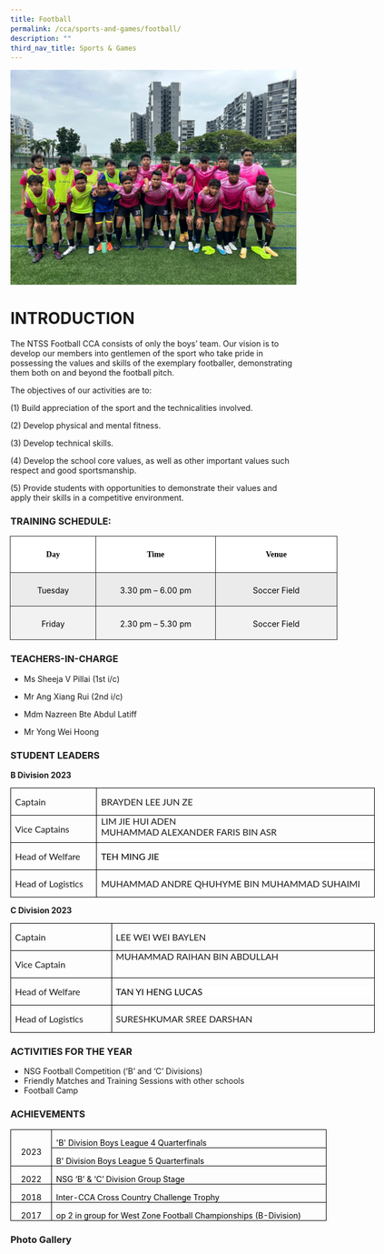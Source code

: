 ```yaml
---
title: Football
permalink: /cca/sports-and-games/football/
description: ""
third_nav_title: Sports & Games
---
```

![Photo 1 Football 2023](/images/photo%201%20football%202023.JPG)
# INTRODUCTION

The NTSS Football CCA consists of only the boys’ team. Our vision is to develop our members into gentlemen of the sport who take pride in possessing the values and skills of the exemplary footballer, demonstrating them both on and beyond the football pitch.


The objectives of our activities are to:

(1) Build appreciation of the sport and the technicalities involved.

(2) Develop physical and mental fitness.

(3) Develop technical skills.

(4) Develop the school core values, as well as other important values such respect and good sportsmanship.

(5) Provide students with opportunities to demonstrate their values and apply their skills in a competitive environment.

### TRAINING SCHEDULE:

             

<table style="width:432.35pt;margin-left:-.4pt;border-collapse:collapse;border:none;
 mso-border-alt:solid #2A2A2A .75pt;mso-yfti-tbllook:1184;mso-padding-alt:0cm 0cm 0cm 0cm" width="576" cellpadding="0" cellspacing="0" border="1" class="MsoNormalTable"><tbody><tr style="mso-yfti-irow:0;mso-yfti-firstrow:yes"><td style="width:109.7pt;border:solid #2A2A2A 1.0pt;
  mso-border-alt:solid #2A2A2A .75pt;background:white;padding:3.75pt 3.75pt 3.75pt 3.75pt" valign="top" width="146"><p style="text-align:center;line-height:18.0pt" align="center" class="MsoNormal"><b><span style="font-family:&quot;inherit&quot;,serif;color:black;mso-color-alt:windowtext">Day</span></b></p></td><td style="width:160.7pt;border:solid #2A2A2A 1.0pt;
  border-left:none;mso-border-left-alt:solid #2A2A2A .75pt;mso-border-alt:solid #2A2A2A .75pt;
  background:white;padding:3.75pt 3.75pt 3.75pt 3.75pt" valign="top" width="214"><p style="text-align:center;line-height:18.0pt" align="center" class="MsoNormal"><b><span style="font-family:&quot;inherit&quot;,serif;color:black;mso-color-alt:windowtext">Time</span></b></p></td><td style="width:161.95pt;border:solid #2A2A2A 1.0pt;
  border-left:none;mso-border-left-alt:solid #2A2A2A .75pt;mso-border-alt:solid #2A2A2A .75pt;
  background:white;padding:3.75pt 3.75pt 3.75pt 3.75pt" valign="top" width="216"><p style="text-align:center;line-height:18.0pt" align="center" class="MsoNormal"><b><span style="font-family:&quot;inherit&quot;,serif;color:black;mso-color-alt:windowtext">Venue</span></b></p></td></tr><tr style="mso-yfti-irow:1"><td style="width:109.7pt;border:solid #2A2A2A 1.0pt;
  border-top:none;mso-border-top-alt:solid #2A2A2A .75pt;mso-border-alt:solid #2A2A2A .75pt;
  background:#EBEBEB;padding:3.75pt 3.75pt 3.75pt 3.75pt" valign="top" width="146"><p style="margin-bottom:7.5pt;text-align:center;
  line-height:18.0pt" align="center" class="MsoNormal"><span style="color:black;mso-color-alt:windowtext">Tuesday</span></p></td><td style="width:160.7pt;border-top:none;border-left:
  none;border-bottom:solid #2A2A2A 1.0pt;border-right:solid #2A2A2A 1.0pt;
  mso-border-top-alt:solid #2A2A2A .75pt;mso-border-left-alt:solid #2A2A2A .75pt;
  mso-border-alt:solid #2A2A2A .75pt;background:#EBEBEB;padding:3.75pt 3.75pt 3.75pt 3.75pt" valign="top" width="214"><p style="margin-bottom:7.5pt;text-align:center;
  line-height:18.0pt" align="center" class="MsoNormal"><span style="color:black;mso-color-alt:windowtext">3.30 pm – 6.00 pm</span></p></td><td style="width:161.95pt;border-top:none;border-left:
  none;border-bottom:solid #2A2A2A 1.0pt;border-right:solid #2A2A2A 1.0pt;
  mso-border-top-alt:solid #2A2A2A .75pt;mso-border-left-alt:solid #2A2A2A .75pt;
  mso-border-alt:solid #2A2A2A .75pt;background:#EBEBEB;padding:3.75pt 3.75pt 3.75pt 3.75pt" valign="top" width="216"><p style="margin-bottom:7.5pt;text-align:center;
  line-height:18.0pt" align="center" class="MsoNormal"><span style="color:black;mso-color-alt:windowtext">Soccer Field</span></p></td></tr><tr style="mso-yfti-irow:2;mso-yfti-lastrow:yes"><td style="width:109.7pt;border:solid #2A2A2A 1.0pt;
  border-top:none;mso-border-top-alt:solid #2A2A2A .75pt;mso-border-alt:solid #2A2A2A .75pt;
  background:#F2F2F2;mso-background-themecolor:background1;mso-background-themeshade:
  242;padding:3.75pt 3.75pt 3.75pt 3.75pt" valign="top" width="146"><p style="margin-bottom:7.5pt;text-align:center;
  line-height:18.0pt" align="center" class="MsoNormal"><span style="color:black;mso-color-alt:windowtext">Friday</span></p></td><td style="width:160.7pt;border-top:none;border-left:
  none;border-bottom:solid #2A2A2A 1.0pt;border-right:solid #2A2A2A 1.0pt;
  mso-border-top-alt:solid #2A2A2A .75pt;mso-border-left-alt:solid #2A2A2A .75pt;
  mso-border-alt:solid #2A2A2A .75pt;background:#F2F2F2;mso-background-themecolor:
  background1;mso-background-themeshade:242;padding:3.75pt 3.75pt 3.75pt 3.75pt" valign="top" width="214"><p style="margin-bottom:7.5pt;text-align:center;
  line-height:18.0pt" align="center" class="MsoNormal"><span style="color:black;mso-color-alt:windowtext">2.30 pm – 5.30 pm</span></p></td><td style="width:161.95pt;border-top:none;border-left:
  none;border-bottom:solid #2A2A2A 1.0pt;border-right:solid #2A2A2A 1.0pt;
  mso-border-top-alt:solid #2A2A2A .75pt;mso-border-left-alt:solid #2A2A2A .75pt;
  mso-border-alt:solid #2A2A2A .75pt;background:#F2F2F2;mso-background-themecolor:
  background1;mso-background-themeshade:242;padding:3.75pt 3.75pt 3.75pt 3.75pt" valign="top" width="216"><p style="margin-bottom:7.5pt;text-align:center;
  line-height:18.0pt" align="center" class="MsoNormal"><span style="color:black;mso-color-alt:windowtext">Soccer Field</span></p></td></tr></tbody></table>

### TEACHERS-IN-CHARGE

*   Ms Sheeja V Pillai (1st i/c)  
    
*   Mr Ang Xiang Rui (2nd i/c) 
    
*   Mdm Nazreen Bte Abdul Latiff  
    
*   Mr Yong Wei Hoong 

### STUDENT LEADERS

**B Division 2023**

 <table class="MsoTableGrid" border="1" cellspacing="0" cellpadding="0" width="642" style="width:481.7pt;border-collapse:collapse;border:none;mso-border-alt:solid windowtext .5pt;
 mso-yfti-tbllook:1184;mso-padding-alt:0cm 5.4pt 0cm 5.4pt"><tbody><tr style="mso-yfti-irow:0;mso-yfti-firstrow:yes"><td width="141" valign="top" style="width:106.1pt;border:solid windowtext 1.0pt;
  mso-border-alt:solid windowtext .5pt;padding:0cm 5.4pt 0cm 5.4pt"><p class="MsoNormal" style="mso-margin-top-alt:auto;mso-margin-bottom-alt:auto;
  line-height:normal"><span style="font-size:12.0pt;font-family:&quot;Lato&quot;,sans-serif;
  mso-fareast-font-family:&quot;Times New Roman&quot;;mso-bidi-font-family:&quot;Times New Roman&quot;;
  mso-font-kerning:0pt;mso-ligatures:none;mso-bidi-language:TA">Captain</span></p></td><td width="501" valign="top" style="width:375.6pt;border:solid windowtext 1.0pt;
  border-left:none;mso-border-left-alt:solid windowtext .5pt;mso-border-alt:
  solid windowtext .5pt;padding:0cm 5.4pt 0cm 5.4pt"><p class="MsoNormal" style="mso-margin-top-alt:auto;mso-margin-bottom-alt:auto;
  line-height:normal"><span style="font-size:12.0pt;font-family:&quot;Lato&quot;,sans-serif;
  mso-fareast-font-family:&quot;Times New Roman&quot;;mso-bidi-font-family:&quot;Times New Roman&quot;;
  mso-font-kerning:0pt;mso-ligatures:none;mso-bidi-language:TA">BRAYDEN LEE JUN ZE</span></p></td></tr><tr style="mso-yfti-irow:1"><td width="141" valign="top" style="width:106.1pt;border:solid windowtext 1.0pt;
  border-top:none;mso-border-top-alt:solid windowtext .5pt;mso-border-alt:solid windowtext .5pt;
  padding:0cm 5.4pt 0cm 5.4pt"><p class="MsoNormal" style="mso-margin-top-alt:auto;mso-margin-bottom-alt:auto;
  line-height:normal"><span style="font-size:12.0pt;font-family:&quot;Lato&quot;,sans-serif;
  mso-fareast-font-family:&quot;Times New Roman&quot;;mso-bidi-font-family:&quot;Times New Roman&quot;;
  mso-font-kerning:0pt;mso-ligatures:none;mso-bidi-language:TA">Vice Captains</span></p></td><td width="501" valign="top" style="width:375.6pt;border-top:none;border-left:
  none;border-bottom:solid windowtext 1.0pt;border-right:solid windowtext 1.0pt;
  mso-border-top-alt:solid windowtext .5pt;mso-border-left-alt:solid windowtext .5pt;
  mso-border-alt:solid windowtext .5pt;padding:0cm 5.4pt 0cm 5.4pt"><p class="MsoNormal" style="margin-bottom:0cm;margin-bottom:0cm;margin-top:
  0cm;mso-margin-bottom-alt:12.75pt;mso-margin-top-alt:0cm;mso-add-space:auto;
  line-height:normal"><span style="font-size:12.0pt;font-family:&quot;Lato&quot;,sans-serif;
  mso-fareast-font-family:&quot;Times New Roman&quot;;mso-bidi-font-family:&quot;Times New Roman&quot;;
  mso-font-kerning:0pt;mso-ligatures:none;mso-bidi-language:TA">LIM JIE HUI ADEN</span></p><p class="MsoNormal" style="margin-bottom:0cm;margin-bottom:0cm;margin-top:
  0cm;mso-margin-bottom-alt:12.75pt;mso-margin-top-alt:0cm;mso-add-space:auto;
  line-height:normal"><span style="font-size:12.0pt;font-family:&quot;Lato&quot;,sans-serif;
  mso-fareast-font-family:&quot;Times New Roman&quot;;mso-bidi-font-family:&quot;Times New Roman&quot;;
  mso-font-kerning:0pt;mso-ligatures:none;mso-bidi-language:TA">MUHAMMAD ALEXANDER FARIS BIN ASR</span></p></td></tr><tr style="mso-yfti-irow:2"><td width="141" valign="top" style="width:106.1pt;border:solid windowtext 1.0pt;
  border-top:none;mso-border-top-alt:solid windowtext .5pt;mso-border-alt:solid windowtext .5pt;
  padding:0cm 5.4pt 0cm 5.4pt"><p class="MsoNormal" style="mso-margin-top-alt:auto;mso-margin-bottom-alt:auto;
  line-height:normal"><span style="font-size:12.0pt;font-family:&quot;Lato&quot;,sans-serif;
  mso-fareast-font-family:&quot;Times New Roman&quot;;mso-bidi-font-family:&quot;Times New Roman&quot;;
  mso-font-kerning:0pt;mso-ligatures:none;mso-bidi-language:TA">Head of Welfare</span></p></td><td width="501" valign="top" style="width:375.6pt;border-top:none;border-left:
  none;border-bottom:solid windowtext 1.0pt;border-right:solid windowtext 1.0pt;
  mso-border-top-alt:solid windowtext .5pt;mso-border-left-alt:solid windowtext .5pt;
  mso-border-alt:solid windowtext .5pt;padding:0cm 5.4pt 0cm 5.4pt"><p class="MsoNormal" style="mso-margin-top-alt:auto;mso-margin-bottom-alt:auto;
  line-height:normal;background:white"><span style="font-size:12.0pt;
  font-family:&quot;Lato&quot;,sans-serif;mso-fareast-font-family:&quot;Times New Roman&quot;;
  mso-bidi-font-family:&quot;Times New Roman&quot;;color:black;mso-color-alt:windowtext;
  mso-font-kerning:0pt;mso-ligatures:none;mso-bidi-language:TA">TEH MING JIE</span><span style="font-size:12.0pt;font-family:&quot;Lato&quot;,sans-serif;mso-fareast-font-family:
  &quot;Times New Roman&quot;;mso-bidi-font-family:&quot;Times New Roman&quot;;mso-font-kerning:
  0pt;mso-ligatures:none;mso-bidi-language:TA"></span></p></td></tr><tr style="mso-yfti-irow:3;mso-yfti-lastrow:yes"><td width="141" valign="top" style="width:106.1pt;border:solid windowtext 1.0pt;
  border-top:none;mso-border-top-alt:solid windowtext .5pt;mso-border-alt:solid windowtext .5pt;
  padding:0cm 5.4pt 0cm 5.4pt"><p class="MsoNormal" style="mso-margin-top-alt:auto;mso-margin-bottom-alt:auto;
  line-height:normal"><span style="font-size:12.0pt;font-family:&quot;Lato&quot;,sans-serif;
  mso-fareast-font-family:&quot;Times New Roman&quot;;mso-bidi-font-family:&quot;Times New Roman&quot;;
  mso-font-kerning:0pt;mso-ligatures:none;mso-bidi-language:TA">Head of Logistics</span></p></td><td width="501" valign="top" style="width:375.6pt;border-top:none;border-left:
  none;border-bottom:solid windowtext 1.0pt;border-right:solid windowtext 1.0pt;
  mso-border-top-alt:solid windowtext .5pt;mso-border-left-alt:solid windowtext .5pt;
  mso-border-alt:solid windowtext .5pt;padding:0cm 5.4pt 0cm 5.4pt"><p class="MsoNormal" style="mso-margin-top-alt:auto;mso-margin-bottom-alt:auto;
  line-height:normal"><span style="font-size:12.0pt;font-family:&quot;Lato&quot;,sans-serif;
  mso-fareast-font-family:&quot;Times New Roman&quot;;mso-bidi-font-family:&quot;Times New Roman&quot;;
  mso-font-kerning:0pt;mso-ligatures:none;mso-bidi-language:TA">MUHAMMAD ANDRE QHUHYME BIN MUHAMMAD SUHAIMI</span></p></td></tr></tbody></table>

**C Division 2023**
         <!-- /\* Font Definitions \*/ @font-face {font-family:"Cambria Math"; panose-1:2 4 5 3 5 4 6 3 2 4; mso-font-charset:0; mso-generic-font-family:roman; mso-font-pitch:variable; mso-font-signature:-536869121 1107305727 33554432 0 415 0;} @font-face {font-family:Calibri; panose-1:2 15 5 2 2 2 4 3 2 4; mso-font-charset:0; mso-generic-font-family:swiss; mso-font-pitch:variable; mso-font-signature:-469750017 -1073732485 9 0 511 0;} @font-face {font-family:Lato; mso-font-alt:"Segoe UI"; mso-font-charset:0; mso-generic-font-family:swiss; mso-font-pitch:variable; mso-font-signature:-520092929 1342237951 33 0 415 0;} /\* Style Definitions \*/ p.MsoNormal, li.MsoNormal, div.MsoNormal {mso-style-unhide:no; mso-style-qformat:yes; mso-style-parent:""; margin-top:0cm; margin-right:0cm; margin-bottom:8.0pt; margin-left:0cm; line-height:107%; mso-pagination:widow-orphan; font-size:11.0pt; mso-bidi-font-size:9.0pt; font-family:"Arial",sans-serif; mso-fareast-font-family:Calibri; mso-fareast-theme-font:minor-latin; mso-font-kerning:1.0pt; mso-ligatures:standardcontextual; mso-fareast-language:EN-US; mso-bidi-language:AR-SA;} .MsoChpDefault {mso-style-type:export-only; mso-default-props:yes; mso-bidi-font-size:9.0pt; font-family:"Arial",sans-serif; mso-ascii-font-family:Arial; mso-fareast-font-family:Calibri; mso-fareast-theme-font:minor-latin; mso-hansi-font-family:Arial; mso-bidi-font-family:Arial; mso-fareast-language:EN-US; mso-bidi-language:AR-SA;} .MsoPapDefault {mso-style-type:export-only; margin-bottom:8.0pt; line-height:107%;} @page WordSection1 {size:612.0pt 792.0pt; margin:72.0pt 72.0pt 72.0pt 72.0pt; mso-header-margin:36.0pt; mso-footer-margin:36.0pt; mso-paper-source:0;} div.WordSection1 {page:WordSection1;} -->

<table class="MsoTableGrid" border="1" cellspacing="0" cellpadding="0" width="642" style="width:481.7pt;border-collapse:collapse;border:none;mso-border-alt:solid windowtext .5pt;
 mso-yfti-tbllook:1184;mso-padding-alt:0cm 5.4pt 0cm 5.4pt"><tbody><tr style="mso-yfti-irow:0;mso-yfti-firstrow:yes"><td width="170" valign="top" style="width:127.35pt;border:solid windowtext 1.0pt;
  mso-border-alt:solid windowtext .5pt;padding:0cm 5.4pt 0cm 5.4pt"><p class="MsoNormal" style="mso-margin-top-alt:auto;mso-margin-bottom-alt:auto;
  line-height:normal"><span style="font-size:12.0pt;font-family:&quot;Lato&quot;,sans-serif;
  mso-fareast-font-family:&quot;Times New Roman&quot;;mso-bidi-font-family:&quot;Times New Roman&quot;;
  mso-font-kerning:0pt;mso-ligatures:none;mso-bidi-language:TA">Captain</span></p></td><td width="472" valign="top" style="width:354.35pt;border:solid windowtext 1.0pt;
  border-left:none;mso-border-left-alt:solid windowtext .5pt;mso-border-alt:
  solid windowtext .5pt;padding:0cm 5.4pt 0cm 5.4pt"><p class="MsoNormal" style="mso-margin-top-alt:auto;mso-margin-bottom-alt:auto;
  line-height:normal"><span style="font-size:12.0pt;font-family:&quot;Lato&quot;,sans-serif;
  mso-fareast-font-family:&quot;Times New Roman&quot;;mso-bidi-font-family:&quot;Times New Roman&quot;;
  mso-font-kerning:0pt;mso-ligatures:none;mso-bidi-language:TA">LEE WEI WEI BAYLEN</span></p></td></tr><tr style="mso-yfti-irow:1"><td width="170" valign="top" style="width:127.35pt;border:solid windowtext 1.0pt;
  border-top:none;mso-border-top-alt:solid windowtext .5pt;mso-border-alt:solid windowtext .5pt;
  padding:0cm 5.4pt 0cm 5.4pt"><p class="MsoNormal" style="mso-margin-top-alt:auto;mso-margin-bottom-alt:auto;
  line-height:normal"><span style="font-size:12.0pt;font-family:&quot;Lato&quot;,sans-serif;
  mso-fareast-font-family:&quot;Times New Roman&quot;;mso-bidi-font-family:&quot;Times New Roman&quot;;
  mso-font-kerning:0pt;mso-ligatures:none;mso-bidi-language:TA">Vice Captain</span></p></td><td width="472" valign="top" style="width:354.35pt;border-top:none;border-left:
  none;border-bottom:solid windowtext 1.0pt;border-right:solid windowtext 1.0pt;
  mso-border-top-alt:solid windowtext .5pt;mso-border-left-alt:solid windowtext .5pt;
  mso-border-alt:solid windowtext .5pt;padding:0cm 5.4pt 0cm 5.4pt"><p class="MsoNormal" style="margin-bottom:0cm;margin-bottom:0cm;margin-top:
  0cm;mso-margin-bottom-alt:12.75pt;mso-margin-top-alt:0cm;mso-add-space:auto;
  line-height:normal"><span style="font-size:12.0pt;font-family:&quot;Lato&quot;,sans-serif;
  mso-fareast-font-family:&quot;Times New Roman&quot;;mso-bidi-font-family:&quot;Times New Roman&quot;;
  mso-font-kerning:0pt;mso-ligatures:none;mso-bidi-language:TA">MUHAMMAD RAIHAN BIN ABDULLAH</span></p></td></tr><tr style="mso-yfti-irow:2"><td width="170" valign="top" style="width:127.35pt;border:solid windowtext 1.0pt;
  border-top:none;mso-border-top-alt:solid windowtext .5pt;mso-border-alt:solid windowtext .5pt;
  padding:0cm 5.4pt 0cm 5.4pt"><p class="MsoNormal" style="mso-margin-top-alt:auto;mso-margin-bottom-alt:auto;
  line-height:normal"><span style="font-size:12.0pt;font-family:&quot;Lato&quot;,sans-serif;
  mso-fareast-font-family:&quot;Times New Roman&quot;;mso-bidi-font-family:&quot;Times New Roman&quot;;
  mso-font-kerning:0pt;mso-ligatures:none;mso-bidi-language:TA">Head of Welfare</span></p></td><td width="472" valign="top" style="width:354.35pt;border-top:none;border-left:
  none;border-bottom:solid windowtext 1.0pt;border-right:solid windowtext 1.0pt;
  mso-border-top-alt:solid windowtext .5pt;mso-border-left-alt:solid windowtext .5pt;
  mso-border-alt:solid windowtext .5pt;padding:0cm 5.4pt 0cm 5.4pt"><p class="MsoNormal" style="mso-margin-top-alt:auto;mso-margin-bottom-alt:auto;
  line-height:normal;background:white"><span style="font-size:12.0pt;
  font-family:&quot;Lato&quot;,sans-serif;mso-fareast-font-family:&quot;Times New Roman&quot;;
  mso-bidi-font-family:&quot;Times New Roman&quot;;color:black;mso-color-alt:windowtext;
  mso-font-kerning:0pt;mso-ligatures:none;mso-bidi-language:TA">TAN YI HENG LUCAS</span><span style="font-size:12.0pt;font-family:&quot;Lato&quot;,sans-serif;
  mso-fareast-font-family:&quot;Times New Roman&quot;;mso-bidi-font-family:&quot;Times New Roman&quot;;
  mso-font-kerning:0pt;mso-ligatures:none;mso-bidi-language:TA"></span></p></td></tr><tr style="mso-yfti-irow:3;mso-yfti-lastrow:yes"><td width="170" valign="top" style="width:127.35pt;border:solid windowtext 1.0pt;
  border-top:none;mso-border-top-alt:solid windowtext .5pt;mso-border-alt:solid windowtext .5pt;
  padding:0cm 5.4pt 0cm 5.4pt"><p class="MsoNormal" style="mso-margin-top-alt:auto;mso-margin-bottom-alt:auto;
  line-height:normal"><span style="font-size:12.0pt;font-family:&quot;Lato&quot;,sans-serif;
  mso-fareast-font-family:&quot;Times New Roman&quot;;mso-bidi-font-family:&quot;Times New Roman&quot;;
  mso-font-kerning:0pt;mso-ligatures:none;mso-bidi-language:TA">Head of Logistics</span></p></td><td width="472" valign="top" style="width:354.35pt;border-top:none;border-left:
  none;border-bottom:solid windowtext 1.0pt;border-right:solid windowtext 1.0pt;
  mso-border-top-alt:solid windowtext .5pt;mso-border-left-alt:solid windowtext .5pt;
  mso-border-alt:solid windowtext .5pt;padding:0cm 5.4pt 0cm 5.4pt"><p class="MsoNormal" style="mso-margin-top-alt:auto;mso-margin-bottom-alt:auto;
  line-height:normal"><span style="font-size:12.0pt;font-family:&quot;Lato&quot;,sans-serif;
  mso-fareast-font-family:&quot;Times New Roman&quot;;mso-bidi-font-family:&quot;Times New Roman&quot;;
  mso-font-kerning:0pt;mso-ligatures:none;mso-bidi-language:TA">SURESHKUMAR SREE DARSHAN</span></p></td></tr></tbody></table>

### ACTIVITIES FOR THE YEAR



*   NSG Football Competition (‘B’ and ‘C’ Divisions)
*   Friendly Matches and Training Sessions with other schools
*   Football Camp

### ACHIEVEMENTS

<table class="MsoNormalTable" border="0" cellspacing="0" cellpadding="0" width="557" style="width:418.0pt;border-collapse:collapse;mso-yfti-tbllook:1184;
 mso-padding-alt:0cm 5.4pt 0cm 5.4pt"><tbody><tr style="mso-yfti-irow:0;mso-yfti-firstrow:yes;height:18.0pt"><td width="59" rowspan="2" style="width:44.0pt;border:solid windowtext 1.0pt;
  mso-border-alt:solid windowtext .5pt;padding:0cm 5.4pt 0cm 5.4pt;height:18.0pt"><p class="MsoNormal" align="center" style="margin-bottom:0cm;text-align:center;
  line-height:normal"><span lang="EN-SG" style="mso-bidi-font-size:11.0pt;
  mso-fareast-font-family:&quot;Times New Roman&quot;;color:black;mso-font-kerning:0pt;
  mso-ligatures:none;mso-ansi-language:EN-SG;mso-fareast-language:ZH-CN;
  mso-bidi-language:TA">2023</span><span style="mso-bidi-font-size:11.0pt;
  mso-fareast-font-family:&quot;Times New Roman&quot;;color:black;mso-font-kerning:0pt;
  mso-ligatures:none;mso-fareast-language:ZH-CN;mso-bidi-language:TA"></span></p></td><td width="499" style="width:374.0pt;border:solid windowtext 1.0pt;border-left:
  none;mso-border-top-alt:solid windowtext .5pt;mso-border-bottom-alt:solid windowtext .5pt;
  mso-border-right-alt:solid windowtext .5pt;padding:0cm 5.4pt 0cm 5.4pt;
  height:18.0pt"><p class="MsoNormal" style="margin-bottom:0cm;line-height:normal"><span lang="EN-SG" style="mso-bidi-font-size:11.0pt;mso-fareast-font-family:&quot;Times New Roman&quot;;
  color:black;mso-font-kerning:0pt;mso-ligatures:none;mso-ansi-language:EN-SG;
  mso-fareast-language:ZH-CN;mso-bidi-language:TA">'B' Division Boys League 4 Quarterfinals</span><span style="mso-bidi-font-size:11.0pt;mso-fareast-font-family:
  &quot;Times New Roman&quot;;color:black;mso-font-kerning:0pt;mso-ligatures:none;
  mso-fareast-language:ZH-CN;mso-bidi-language:TA"></span></p></td></tr><tr style="mso-yfti-irow:1;height:16.5pt"><td width="499" style="width:374.0pt;border-top:none;border-left:none;
  border-bottom:solid windowtext 1.0pt;border-right:solid windowtext 1.0pt;
  mso-border-bottom-alt:solid windowtext .5pt;mso-border-right-alt:solid windowtext .5pt;
  padding:0cm 5.4pt 0cm 5.4pt;height:16.5pt"><p class="MsoNormal" style="margin-bottom:0cm;line-height:normal"><span lang="EN-SG" style="mso-bidi-font-size:11.0pt;mso-fareast-font-family:&quot;Times New Roman&quot;;
  color:black;mso-font-kerning:0pt;mso-ligatures:none;mso-ansi-language:EN-SG;
  mso-fareast-language:ZH-CN;mso-bidi-language:TA">B' Division Boys League 5 Quarterfinals</span><span style="mso-bidi-font-size:11.0pt;mso-fareast-font-family:
  &quot;Times New Roman&quot;;color:black;mso-font-kerning:0pt;mso-ligatures:none;
  mso-fareast-language:ZH-CN;mso-bidi-language:TA"></span></p></td></tr><tr style="mso-yfti-irow:2;height:15.75pt"><td width="59" style="width:44.0pt;border:solid windowtext 1.0pt;border-top:
  none;mso-border-left-alt:solid windowtext .5pt;mso-border-bottom-alt:solid windowtext .5pt;
  mso-border-right-alt:solid windowtext .5pt;padding:0cm 5.4pt 0cm 5.4pt;
  height:15.75pt"><p class="MsoNormal" align="center" style="margin-bottom:0cm;text-align:center;
  line-height:normal"><span lang="EN-SG" style="mso-bidi-font-size:11.0pt;
  mso-fareast-font-family:&quot;Times New Roman&quot;;color:black;mso-font-kerning:0pt;
  mso-ligatures:none;mso-ansi-language:EN-SG;mso-fareast-language:ZH-CN;
  mso-bidi-language:TA">2022</span><span style="mso-bidi-font-size:11.0pt;
  mso-fareast-font-family:&quot;Times New Roman&quot;;color:black;mso-font-kerning:0pt;
  mso-ligatures:none;mso-fareast-language:ZH-CN;mso-bidi-language:TA"></span></p></td><td width="499" style="width:374.0pt;border-top:none;border-left:none;
  border-bottom:solid windowtext 1.0pt;border-right:solid windowtext 1.0pt;
  mso-border-bottom-alt:solid windowtext .5pt;mso-border-right-alt:solid windowtext .5pt;
  padding:0cm 5.4pt 0cm 5.4pt;height:15.75pt"><p class="MsoNormal" style="margin-bottom:0cm;line-height:normal"><span lang="EN-SG" style="mso-bidi-font-size:11.0pt;mso-fareast-font-family:&quot;Times New Roman&quot;;
  color:black;mso-font-kerning:0pt;mso-ligatures:none;mso-ansi-language:EN-SG;
  mso-fareast-language:ZH-CN;mso-bidi-language:TA">NSG ‘B’ &amp; ‘C’ Division Group Stage</span><span style="mso-bidi-font-size:11.0pt;mso-fareast-font-family:
  &quot;Times New Roman&quot;;color:black;mso-font-kerning:0pt;mso-ligatures:none;
  mso-fareast-language:ZH-CN;mso-bidi-language:TA"></span></p></td></tr><tr style="mso-yfti-irow:3;height:16.5pt"><td width="59" style="width:44.0pt;border:solid windowtext 1.0pt;border-top:
  none;mso-border-left-alt:solid windowtext .5pt;mso-border-bottom-alt:solid windowtext .5pt;
  mso-border-right-alt:solid windowtext .5pt;padding:0cm 5.4pt 0cm 5.4pt;
  height:16.5pt"><p class="MsoNormal" align="center" style="margin-bottom:0cm;text-align:center;
  line-height:normal"><span lang="EN-SG" style="mso-bidi-font-size:11.0pt;
  mso-fareast-font-family:&quot;Times New Roman&quot;;color:black;mso-font-kerning:0pt;
  mso-ligatures:none;mso-ansi-language:EN-SG;mso-fareast-language:ZH-CN;
  mso-bidi-language:TA">2018</span><span style="mso-bidi-font-size:11.0pt;
  mso-fareast-font-family:&quot;Times New Roman&quot;;color:black;mso-font-kerning:0pt;
  mso-ligatures:none;mso-fareast-language:ZH-CN;mso-bidi-language:TA"></span></p></td><td width="499" style="width:374.0pt;border-top:none;border-left:none;
  border-bottom:solid windowtext 1.0pt;border-right:solid windowtext 1.0pt;
  mso-border-bottom-alt:solid windowtext .5pt;mso-border-right-alt:solid windowtext .5pt;
  padding:0cm 5.4pt 0cm 5.4pt;height:16.5pt"><p class="MsoNormal" style="margin-bottom:0cm;line-height:normal"><span lang="EN-SG" style="mso-bidi-font-size:11.0pt;mso-fareast-font-family:&quot;Times New Roman&quot;;
  color:black;mso-font-kerning:0pt;mso-ligatures:none;mso-ansi-language:EN-SG;
  mso-fareast-language:ZH-CN;mso-bidi-language:TA">Inter-CCA Cross Country Challenge Trophy</span><span style="mso-bidi-font-size:11.0pt;mso-fareast-font-family:
  &quot;Times New Roman&quot;;color:black;mso-font-kerning:0pt;mso-ligatures:none;
  mso-fareast-language:ZH-CN;mso-bidi-language:TA"></span></p></td></tr><tr style="mso-yfti-irow:4;mso-yfti-lastrow:yes;height:18.0pt"><td width="59" style="width:44.0pt;border:solid windowtext 1.0pt;border-top:
  none;mso-border-left-alt:solid windowtext .5pt;mso-border-bottom-alt:solid windowtext .5pt;
  mso-border-right-alt:solid windowtext .5pt;padding:0cm 5.4pt 0cm 5.4pt;
  height:18.0pt"><p class="MsoNormal" align="center" style="margin-bottom:0cm;text-align:center;
  line-height:normal"><span lang="EN-SG" style="mso-bidi-font-size:11.0pt;
  mso-fareast-font-family:&quot;Times New Roman&quot;;color:black;mso-font-kerning:0pt;
  mso-ligatures:none;mso-ansi-language:EN-SG;mso-fareast-language:ZH-CN;
  mso-bidi-language:TA">2017</span><span style="mso-bidi-font-size:11.0pt;
  mso-fareast-font-family:&quot;Times New Roman&quot;;color:black;mso-font-kerning:0pt;
  mso-ligatures:none;mso-fareast-language:ZH-CN;mso-bidi-language:TA"></span></p></td><td width="499" style="width:374.0pt;border-top:none;border-left:none;
  border-bottom:solid windowtext 1.0pt;border-right:solid windowtext 1.0pt;
  mso-border-bottom-alt:solid windowtext .5pt;mso-border-right-alt:solid windowtext .5pt;
  padding:0cm 5.4pt 0cm 5.4pt;height:18.0pt"><p class="MsoNormal" style="margin-bottom:0cm;line-height:normal"><span lang="EN-SG" style="mso-bidi-font-size:11.0pt;mso-fareast-font-family:&quot;Times New Roman&quot;;
  color:black;mso-font-kerning:0pt;mso-ligatures:none;mso-ansi-language:EN-SG;
  mso-fareast-language:ZH-CN;mso-bidi-language:TA">op 2 in group for West Zone Football Championships (B-Division)</span><span style="mso-bidi-font-size:
  11.0pt;mso-fareast-font-family:&quot;Times New Roman&quot;;color:black;mso-font-kerning:
  0pt;mso-ligatures:none;mso-fareast-language:ZH-CN;mso-bidi-language:TA"></span></p></td></tr></tbody></table>     



### Photo Gallery